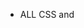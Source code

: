 - ALL CSS and <script> moved to Firebase and not referenced in index.html
- how are we going to do source maps?  
- I need to have a solid development environment including hot reload
- needs to support debugging
- the electron build should use webpack too.
- I need an environment like create-react-app which just hosts the webserver
- ability to toggle dev mode?
- we need to have a harness loader that shows that the newest webpack is being 
  downloaded
- I'd like to have some sort of automatic code splitting but I have to use
  promise based loading to get that. I might have to use some sort of transformer
  to get that to work.
